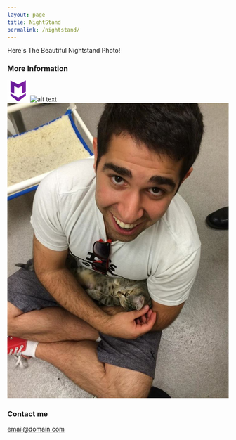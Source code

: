 ```yaml
---
layout: page
title: NightStand
permalink: /nightstand/
---
```


Here's The Beautiful Nightstand Photo!


### More Information

![alt text](https://github.com/adam-p/markdown-here/raw/master/src/common/images/icon48.png "Logo Title Text 1")
![alt text](http://yasharbahman.com/nightstand.jpg "Logo Title Text 2")
![alt text](nightstand.jpg "Logo Title Text 3")


### Contact me

[email@domain.com](mailto:email@domain.com)

